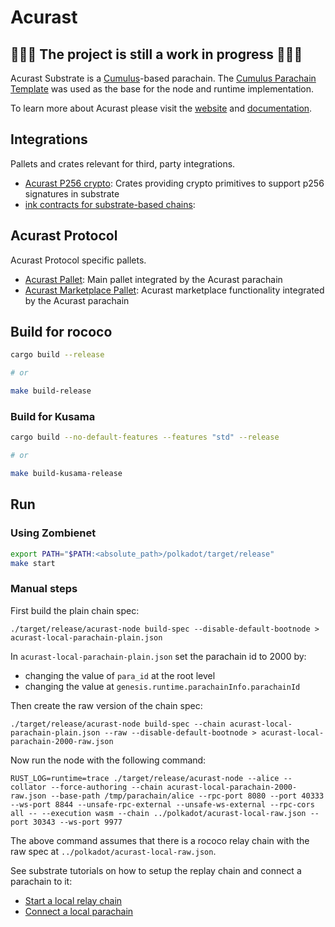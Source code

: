 # Acurast
## 🚧🚧🚧 The project is still a work in progress 🚧🚧🚧

Acurast Substrate is a [Cumulus](https://github.com/paritytech/cumulus/)-based parachain. The [Cumulus Parachain Template](https://github.com/paritytech/cumulus/tree/master/parachain-template) was used as the base for the node and runtime implementation.

To learn more about Acurast please visit the [website](https://acurast.com/) and [documentation](https://docs.acurast.com/).

## Integrations

Pallets and crates relevant for third, party integrations.

- [Acurast P256 crypto](p256-crypto/README.md): Crates providing crypto primitives to support p256 signatures in substrate
- [ink contracts for substrate-based chains](./ink/README.md):

## Acurast Protocol

Acurast Protocol specific pallets.

- [Acurast Pallet](pallets/acurast/README.md): Main pallet integrated by the Acurast parachain
- [Acurast Marketplace Pallet](pallets/marketplace/README.md): Acurast marketplace functionality integrated by the Acurast parachain

## Build for rococo

```sh
cargo build --release

# or

make build-release
```

### Build for Kusama

```sh
cargo build --no-default-features --features "std" --release

# or

make build-kusama-release
```

## Run

### Using Zombienet

```sh
export PATH="$PATH:<absolute_path>/polkadot/target/release"
make start
```

### Manual steps

First build the plain chain spec:

```
./target/release/acurast-node build-spec --disable-default-bootnode > acurast-local-parachain-plain.json
```

In `acurast-local-parachain-plain.json` set the parachain id to 2000 by:

- changing the value of `para_id` at the root level
- changing the value at `genesis.runtime.parachainInfo.parachainId`

Then create the raw version of the chain spec:

```
./target/release/acurast-node build-spec --chain acurast-local-parachain-plain.json --raw --disable-default-bootnode > acurast-local-parachain-2000-raw.json
```

Now run the node with the following command:

```
RUST_LOG=runtime=trace ./target/release/acurast-node --alice --collator --force-authoring --chain acurast-local-parachain-2000-raw.json --base-path /tmp/parachain/alice --rpc-port 8080 --port 40333 --ws-port 8844 --unsafe-rpc-external --unsafe-ws-external --rpc-cors all -- --execution wasm --chain ../polkadot/acurast-local-raw.json --port 30343 --ws-port 9977
```

The above command assumes that there is a rococo relay chain with the raw spec at `../polkadot/acurast-local-raw.json`.

See substrate tutorials on how to setup the replay chain and connect a parachain to it:

- [Start a local relay chain](https://docs.substrate.io/tutorials/connect-other-chains/local-relay/)
- [Connect a local parachain](https://docs.substrate.io/tutorials/connect-other-chains/local-parachain/)
